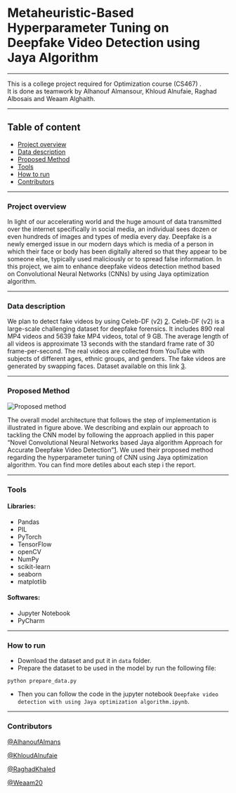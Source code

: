 # Metaheuristic-Based Hyperparameter Tuning on Deepfake Video Detection using Jaya Algorithm

---
This is a college project required for Optimization course (CS467) .<br>
It is done as teamwork by Alhanouf Almansour, Khloud Alnufaie, Raghad Albosais and Weaam Alghaith.

---
## Table of content
* [Project overview](#project-overview)
* [Data description](#data-description)
* [Proposed Method](#proposed-method)
* [Tools](#tools)
* [How to run](#how-to-run)
* [Contributors](#contributors)
---

### Project overview

In light of our accelerating world and the huge amount of data transmitted over the internet specifically in social media, an individual sees dozen or even hundreds of images and types of media every day. Deepfake is a newly emerged issue in our modern days which is media of a person in which their face or body has been digitally altered so that they appear to be someone else, typically used maliciously or to spread false information. In this project, we aim to enhance deepfake videos detection method based on Convolutional Neural Networks (CNNs) by using Jaya optimization algorithm. 

---

### Data description


We plan to detect fake videos by using Celeb-DF (v2) [2](https://arxiv.org/pdf/1909.12962.pdf). Celeb-DF (v2) is a large-scale challenging dataset for deepfake forensics. It includes 890 real MP4 videos and 5639 fake MP4 videos, total of 9 GB. The average length of all videos is approximate 13 seconds with the standard frame rate of 30 frame-per-second. The real videos are collected from YouTube with subjects of different ages, ethnic groups, and genders. The fake videos are generated by swapping faces. Dataset available on this link [3](https://github.com/yuezunli/celeb-deepfakeforensics).


---

### Proposed Method

![Proposed method](https://github.com/RaghadKhaled/Optimization_and_Metaheuristics/blob/main/proposed%20method.jpg)

The overall model architecture that follows the step of implementation is illustrated in figure above. We describing and explain our approach to tackling the CNN model by following the approach applied in this paper “Novel Convolutional Neural Networks based Jaya algorithm Approach for Accurate Deepfake Video Detection”[1](https://journals.mesopotamian.press/index.php/CyberSecurity/article/view/58). We used their proposed method regarding the hyperparameter tuning of CNN using Jaya optimization algorithm. You can find more detiles about each step i the report.

---

### Tools

#### Libraries: 
- Pandas
- PIL
- PyTorch
- TensorFlow
- openCV
- NumPy
- scikit-learn
- seaborn
- matplotlib


#### Softwares: 
- Jupyter Notebook
- PyCharm

---

### How to run
-	Download the dataset and put it in `data` folder. 
-	Prepare the dataset to be used in the model by run the following file:
```
python prepare_data.py
```
- Then you can follow the code in the jupyter notebook `Deepfake video detection with using Jaya optimization algorithm.ipynb`.


---

### Contributors

[@AlhanoufAlmans](https://github.com/AlhanoufAlmans)

[@KhloudAlnufaie](https://github.com/KhloudAlnufaie)

[@RaghadKhaled](https://github.com/RaghadKhaled)

[@Weaam20](https://github.com/Weaam20)
